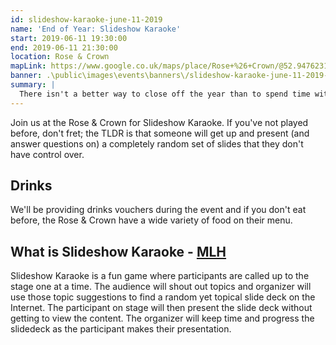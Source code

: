 ```yaml
---
id: slideshow-karaoke-june-11-2019
name: 'End of Year: Slideshow Karaoke'
start: 2019-06-11 19:30:00
end: 2019-06-11 21:30:00
location: Rose & Crown
mapLink: https://www.google.co.uk/maps/place/Rose+%26+Crown/@52.9476231,-1.1858376,17z/data=!3m1!4b1!4m5!3m4!1s0x4879c21b9f29a4eb:0xf3e75570a3f3f1ce!8m2!3d52.9476199!4d-1.1836489
banner: .\public\images\events\banners\/slideshow-karaoke-june-11-2019-banner.jpg
summary: |
  There isn't a better way to close off the year than to spend time with the best community on campus.
---
```


Join us at the Rose & Crown for Slideshow Karaoke. If you've not played before, don't fret; the TLDR is that someone will get up and present (and answer questions on) a completely random set of slides that they don't have control over.

## Drinks

We'll be providing drinks vouchers during the event and if you don't eat before, the Rose & Crown have a wide variety of food on their menu.

## What is Slideshow Karaoke - [MLH](https://localhost.mlh.io/activities/slideshow-karaoke/)

Slideshow Karaoke is a fun game where participants are called up to the stage one at a time. The audience will shout out topics and organizer will use those topic suggestions to find a random yet topical slide deck on the Internet. The participant on stage will then present the slide deck without getting to view the content. The organizer will keep time and progress the slidedeck as the participant makes their presentation.
